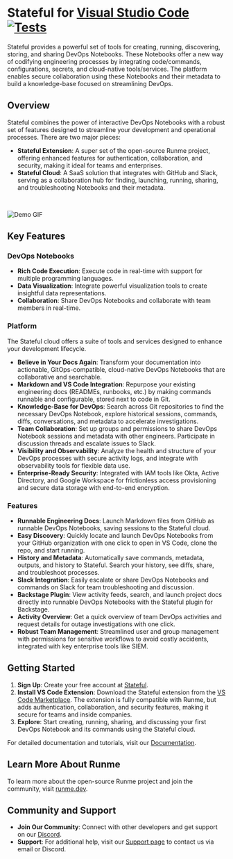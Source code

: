 # Stateful for [Visual Studio Code](https://code.visualstudio.com/) [![Tests](https://github.com/stateful/vscode-runme/actions/workflows/test.yml/badge.svg)](https://github.com/stateful/vscode-runme/actions/workflows/test.yml)

Stateful provides a powerful set of tools for creating, running, discovering, storing, and sharing DevOps Notebooks. These Notebooks offer a new way of codifying engineering processes by integrating code/commands, configurations, secrets, and cloud-native tools/services. The platform enables secure collaboration using these Notebooks and their metadata to build a knowledge-base focused on streamlining DevOps.

## Overview

Stateful combines the power of interactive DevOps Notebooks with a robust set of features designed to streamline your development and operational processes. There are two major pieces:

- **Stateful Extension**: A super set of the open-source Runme project, offering enhanced features for authentication, collaboration, and security, making it ideal for teams and enterprises.
- **Stateful Cloud**: A SaaS solution that integrates with GitHub and Slack, serving as a collaboration hub for finding, launching, running, sharing, and troubleshooting Notebooks and their metadata.

<br />

![Demo GIF](https://stateful.com/images/marketplace_readme.gif)

## Key Features

### DevOps Notebooks

- **Rich Code Execution**: Execute code in real-time with support for multiple programming languages.
- **Data Visualization**: Integrate powerful visualization tools to create insightful data representations.
- **Collaboration**: Share DevOps Notebooks and collaborate with team members in real-time.

### Platform

The Stateful cloud offers a suite of tools and services designed to enhance your development lifecycle.

- **Believe in Your Docs Again**: Transform your documentation into actionable, GitOps-compatible, cloud-native DevOps Notebooks that are collaborative and searchable.
- **Markdown and VS Code Integration**: Repurpose your existing engineering docs (READMEs, runbooks, etc.) by making commands runnable and configurable, stored next to code in Git.
- **Knowledge-Base for DevOps**: Search across Git repositories to find the necessary DevOps Notebook, explore historical sessions, commands, diffs, conversations, and metadata to accelerate investigations.
- **Team Collaboration**: Set up groups and permissions to share DevOps Notebook sessions and metadata with other engineers. Participate in discussion threads and escalate issues to Slack.
- **Visibility and Observability**: Analyze the health and structure of your DevOps processes with secure activity logs, and integrate with observability tools for flexible data use.
- **Enterprise-Ready Security**: Integrated with IAM tools like Okta, Active Directory, and Google Workspace for frictionless access provisioning and secure data storage with end-to-end encryption.


### Features

- **Runnable Engineering Docs**: Launch Markdown files from GitHub as runnable DevOps Notebooks, saving sessions to the Stateful cloud.
- **Easy Discovery**: Quickly locate and launch DevOps Notebooks from your GitHub organization with one click to open in VS Code, clone the repo, and start running.
- **History and Metadata**: Automatically save commands, metadata, outputs, and history to Stateful. Search your history, see diffs, share, and troubleshoot processes.
- **Slack Integration**: Easily escalate or share DevOps Notebooks and commands on Slack for team troubleshooting and discussion.
- **Backstage Plugin**: View activity feeds, search, and launch project docs directly into runnable DevOps Notebooks with the Stateful plugin for Backstage.
- **Activity Overview**: Get a quick overview of team DevOps activities and request details for outage investigations with one click.
- **Robust Team Management**: Streamlined user and group management with permissions for sensitive workflows to avoid costly accidents, integrated with key enterprise tools like SIEM.

## Getting Started

1. **Sign Up**: Create your free account at [Stateful](https://platform.stateful.com/).
2. **Install VS Code Extension**: Download the Stateful extension from the [VS Code Marketplace](https://marketplace.visualstudio.com/items?itemName=stateful.platform). The extension is fully compatible with Runme, but adds authentication, collaboration, and security features, making it secure for teams and inside companies.
3. **Explore**: Start creating, running, sharing, and discussing your first DevOps Notebook and its commands using the Stateful cloud.

For detailed documentation and tutorials, visit our [Documentation](https://stateful.com/docs).

## Learn More About Runme

To learn more about the open-source Runme project and join the community, visit [runme.dev](https://runme.dev).

## Community and Support

- **Join Our Community**: Connect with other developers and get support on our [Discord](https://discord.gg/stateful).
- **Support**: For additional help, visit our [Support page](https://stateful.com/support) to contact us via email or Discord.
